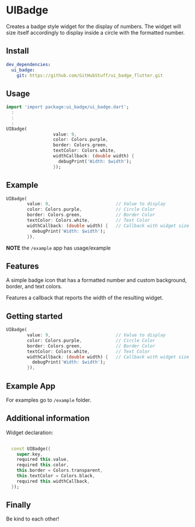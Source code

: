 # UIBadge

Creates a badge style widget for the display of numbers. The widget will size itself accordingly to display inside a circle with the formatted number.

## Install

```yaml
dev_dependencies:
  ui_badge:
    git: https://github.com/GitHubStuff/ui_badge_flutter.git
```

## Usage

```dart
import 'import package:ui_badge/ui_badge.dart';
  :
  :
  :
UIBadge(
                  value: 9,
                  color: Colors.purple,
                  border: Colors.green,
                  textColor: Colors.white,
                  widthCallback: (double width) {
                    debugPrint('Width: $width');
                  });
```

## Example

```dart
UIBadge(
        value: 9,                         // Value to display
        color: Colors.purple,             // Circle Color
        border: Colors.green,             // Border Color
        textColor: Colors.white,          // Text Color
        widthCallback: (double width) {   // Callback with widget size
          debugPrint('Width: $width');
        }),
```

**NOTE** the ```/example``` app has usage/example

## Features

A simple badge icon that has a formatted number and custom background, border, and text colors.

Features a callback that reports the width of the resulting widget.

## Getting started

```dart
UIBadge(
        value: 9,                         // Value to display
        color: Colors.purple,             // Circle Color
        border: Colors.green,             // Border Color
        textColor: Colors.white,          // Text Color
        widthCallback: (double width) {   // Callback with widget size
          debugPrint('Width: $width');
        }),
```

## Example App

For examples go to `/example` folder.

## Additional information

Widget declaration:

```dart
  
  const UIBadge({
    super.key,
    required this.value,
    required this.color,
    this.border = Colors.transparent,
    this.textColor = Colors.black,
    required this.widthCallback,
  });
```

## Finally

Be kind to each other!
